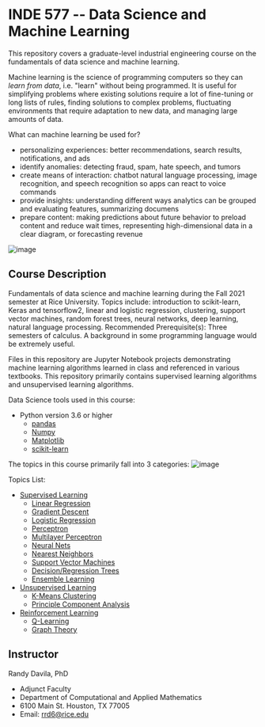 # INDE 577 -- Data Science and Machine Learning
This repository covers a graduate-level industrial engineering course on the fundamentals of data science and machine learning. 

Machine learning is the science of programming computers so they can *learn from data*, i.e. "learn" without being programmed. It is useful for simplifying problems where existing solutions require a lot of fine-tuning or long lists of rules, finding solutions to complex problems, fluctuating environments that require adaptation to new data, and managing large amounts of data.

What can machine learning be used for?
- personalizing experiences: better recommendations, search results, notifications, and ads
- identify anomalies: detecting fraud, spam, hate speech, and tumors
- create means of interaction: chatbot natural language processing, image recognition, and speech recognition so apps can react to voice commands
- provide insights: understanding different ways analytics can be grouped and evaluating features, summarizing documens
- prepare content: making predictions about future behavior to preload content and reduce wait times, representing high-dimensional data in a clear diagram, or forecasting revenue

![image](https://user-images.githubusercontent.com/89811204/132994733-3940c6b9-ffca-4a41-bae6-e9418484c15b.png)

## Course Description
Fundamentals of data science and machine learning during the Fall 2021 semester at Rice University. Topics include: introduction to scikit-learn, Keras and tensorflow2, linear and logistic regression, clustering, support vector machines, random forest trees, neural networks, deep learning, natural language processing. Recommended Prerequisite(s): Three semesters of calculus. A background in some programming language would be extremely useful.

Files in this repository are Jupyter Notebook projects demonstrating machine learning algorithms learned in class and referenced in various textbooks. This repository primarily contains supervised learning algorithms and unsupervised learning algorithms.

Data Science tools used in this course:
- Python version 3.6 or higher
  - [pandas](https://pandas.pydata.org/docs/user_guide/index.html)
  - [Numpy](https://numpy.org/doc/stable/)
  - [Matplotlib](https://matplotlib.org/stable/contents.html)
  - [scikit-learn](https://scikit-learn.org/stable/user_guide.html)

The topics in this course primarily fall into 3 categories: 
![image](https://user-images.githubusercontent.com/89811204/132995084-efa2c299-a6e9-4f38-ab14-26ef970736bc.png)

Topics List:
- [Supervised Learning](https://github.com/Madison-Bunting/INDE-577/tree/main/supervised%20learning)
  - [Linear Regression](https://github.com/Madison-Bunting/INDE-577/tree/main/supervised%20learning/1-%20linear%20regression)
  - [Gradient Descent](https://github.com/Madison-Bunting/INDE-577/tree/main/supervised%20learning/2%20-%20gradient%20descent)
  - [Logistic Regression](https://github.com/Madison-Bunting/INDE-577/tree/main/supervised%20learning/3%20-%20logistic%20regression)
  - [Perceptron](https://github.com/Madison-Bunting/INDE-577/tree/main/supervised%20learning/4%20-%20perceptron)
  - [Multilayer Perceptron](https://github.com/Madison-Bunting/INDE-577/tree/main/supervised%20learning/5%20-%20multilayer%20perceptron)
  - [Neural Nets](https://github.com/Madison-Bunting/INDE-577/tree/main/supervised%20learning/6%20-%20neural%20nets)
  - [Nearest Neighbors](https://github.com/Madison-Bunting/INDE-577/tree/main/supervised%20learning/7%20-%20nearest%20neighbors)
  - [Support Vector Machines](https://github.com/Madison-Bunting/INDE-577/tree/main/supervised%20learning/8%20-%20support%20vector%20machines)
  - [Decision/Regression Trees](https://github.com/Madison-Bunting/INDE-577/tree/main/supervised%20learning/9%20-%20decision-regression%20trees)
  - [Ensemble Learning](https://github.com/Madison-Bunting/INDE-577/tree/main/supervised%20learning/10%20-%20ensemble%20learning)
- [Unsupervised Learning](https://github.com/Madison-Bunting/INDE-577/tree/main/unsupervised%20learning)
  - [K-Means Clustering](https://github.com/Madison-Bunting/INDE-577/tree/main/unsupervised%20learning/1%20-%20means%20clustering)
  - [Principle Component Analysis](https://github.com/Madison-Bunting/INDE-577/tree/main/unsupervised%20learning/2%20-%20principle%20component%20analysis)
- [Reinforcement Learning](https://github.com/Madison-Bunting/INDE-577/tree/main/reinforcement%20learning/REINFORCE)
  - [Q-Learning](https://github.com/Madison-Bunting/INDE-577/tree/main/reinforcement%20learning/1%20-%20q-learning)
  - [Graph Theory](https://github.com/Madison-Bunting/INDE-577/tree/main/reinforcement%20learning/2%20-%20graph%20theory)

## Instructor
Randy Davila, PhD
- Adjunct Faculty
- Department of Computational and Applied Mathematics
- 6100 Main St. Houston, TX 77005
- Email: rrd6@rice.edu
